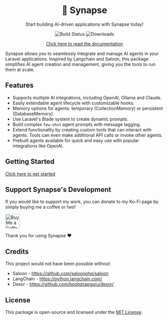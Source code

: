 <div align="center">

# 🧠 Synapse

Start building AI-driven applications with Synapse today!

![Build Status](https://github.com/use-the-fork/laravel-synapse/actions/workflows/tests.yml/badge.svg)
![Downloads](https://img.shields.io/packagist/dm/use-the-fork/synapse)

[Click here to read the documentation](https://use-the-fork.github.io/synapse/)

</div>

Synapse allows you to seamlessly integrate and manage AI agents in your Laravel applications. Inspired by Langchain and Saloon, this package simplifies AI agent creation and management, giving you the tools to run them at scale.

## Features

- Supports multiple AI integrations, including OpenAI, Ollama and Claude.
- Easily extendable agent lifecycle with customizable hooks.
- Memory options for agents: temporary (CollectionMemory) or persistent (DatabaseMemory).
- Use Laravel's Blade system to create dynamic prompts.
- Build complex `few-shot` agent prompts with message tagging.
- Extend functionality by creating custom tools that can interact with agents. Tools can even make additional API calls or invoke other agents.
- Prebuilt agents available for quick and easy use with popular integrations like OpenAI.

## Getting Started

[Click here to get started](https://use-the-fork.github.io/synapse/)

## Support Synapse's Development

If you would like to support my work, you can donate to my Ko-Fi page by simply buying me a coffee or two!

<a href='https://ko-fi.com/usethefork' target='_blank'><img height='35' style='border:0px;height:46px;' src='https://az743702.vo.msecnd.net/cdn/kofi3.png?v=0' border='0' alt='Buy Me a Coffee at ko-fi.com' /></a>

Thank you for using Synapse ❤️

## Credits

This project would not have been possible without:

- Saloon - https://github.com/saloonphp/saloon
- LangChain - https://python.langchain.com/
- Dexor - https://github.com/bootstrapguru/dexor/

## License

This package is open-source and licensed under the [MIT License](LICENSE.md).
